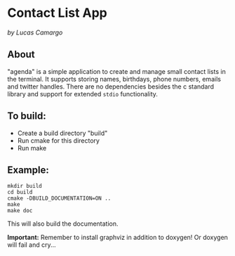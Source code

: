# Contact List App

*by Lucas Camargo*

## About

"agenda" is a simple application to create and manage small contact lists in the terminal.
It supports storing names, birthdays, phone numbers, emails and twitter handles.
There are no dependencies besides the c standard library and support for extended `stdio` functionality.

## To build:
 - Create a build directory "build"
 - Run cmake for this directory
 - Run make
 
## Example:

    mkdir build
    cd build
    cmake -DBUILD_DOCUMENTATION=ON ..
    make
    make doc

This will also build the documentation.

**Important:** Remember to install graphviz in addition to doxygen! Or doxygen will fail and cry...